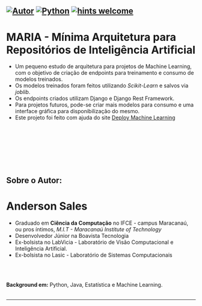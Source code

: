 [![Autor](https://img.shields.io/badge/Autor-cafs92-red.svg)](https://github.com/cafs92) [![Python](https://img.shields.io/badge/Python-3.8-blue)]() [![hints welcome](https://img.shields.io/badge/hints-welcome-blue.svg?style=flat)](https://www.twitter.com/O_Desordem)
---

# MARIA - **M**ínima **A**rquitetura para **R**epositórios de **I**nteligência **A**rtificial
* Um pequeno estudo de arquitetura para projetos de Machine Learning, com o objetivo de criação de endpoints para treinamento e consumo de modelos treinados.
* Os modelos treinados foram feitos utilizando _Scikit-Learn_ e salvos via _joblib_.
* Os endpoints criados utilizam Django e Django Rest Framework.
* Para projetos futuros, pode-se criar mais modelos para consumo e uma interface gráfica para disponibilização do mesmo.
* Este projeto foi feito com ajuda do site [Deploy Machine Learning](https://www.deploymachinelearning.com/)
<br />
<br />
<br />
<br />
<br />
<br />

## Sobre o Autor:
# Anderson Sales
* Graduado em **Ciência da Computação** no IFCE - campus Maracanaú, ou pros íntimos, *M.I.T - Maracanaú Institute of Technology*
* Desenvolvedor Júnior na Boavista Tecnologia
* Ex-bolsista no LabVicia - Laboratório de Visão Computacional e Inteligência Artificial.
* Ex-bolsista no Lasic - Laboratório de Sistemas Computacionais
<br />
<br />

**Background em:** Python, Java, Estatística e Machine Learning.
<br />
<br />

---
